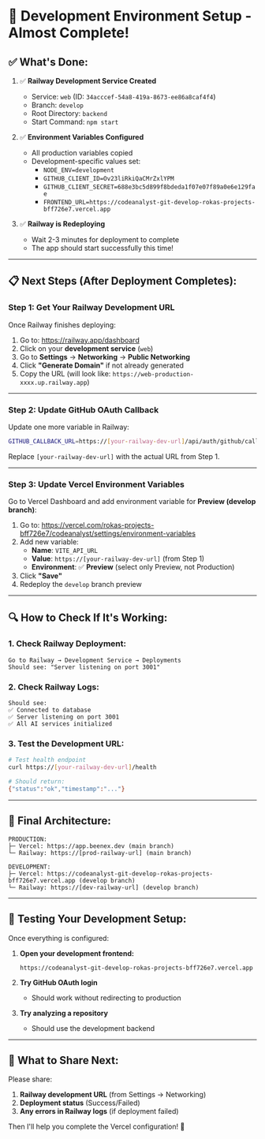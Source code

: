 # 🎉 Development Environment Setup - Almost Complete!

## ✅ **What's Done:**

1. ✅ **Railway Development Service Created**
   - Service: `web` (ID: `34acccef-54a8-419a-8673-ee86a8caf4f4`)
   - Branch: `develop`
   - Root Directory: `backend`
   - Start Command: `npm start`

2. ✅ **Environment Variables Configured**
   - All production variables copied
   - Development-specific values set:
     - `NODE_ENV=development`
     - `GITHUB_CLIENT_ID=Ov23liRkiQaCMrZxlYPM`
     - `GITHUB_CLIENT_SECRET=688e3bc5d899f8bdeda1f07e07f89a0e6e129fae`
     - `FRONTEND_URL=https://codeanalyst-git-develop-rokas-projects-bff726e7.vercel.app`

3. ✅ **Railway is Redeploying**
   - Wait 2-3 minutes for deployment to complete
   - The app should start successfully this time!

---

## 📋 **Next Steps (After Deployment Completes):**

### **Step 1: Get Your Railway Development URL**

Once Railway finishes deploying:

1. Go to: https://railway.app/dashboard
2. Click on your **development service** (`web`)
3. Go to **Settings** → **Networking** → **Public Networking**
4. Click **"Generate Domain"** if not already generated
5. Copy the URL (will look like: `https://web-production-xxxx.up.railway.app`)

---

### **Step 2: Update GitHub OAuth Callback**

Update one more variable in Railway:

```bash
GITHUB_CALLBACK_URL=https://[your-railway-dev-url]/api/auth/github/callback
```

Replace `[your-railway-dev-url]` with the actual URL from Step 1.

---

### **Step 3: Update Vercel Environment Variables**

Go to Vercel Dashboard and add environment variable for **Preview (develop branch)**:

1. Go to: https://vercel.com/rokas-projects-bff726e7/codeanalyst/settings/environment-variables
2. Add new variable:
   - **Name**: `VITE_API_URL`
   - **Value**: `https://[your-railway-dev-url]` (from Step 1)
   - **Environment**: ✅ **Preview** (select only Preview, not Production)
3. Click **"Save"**
4. Redeploy the `develop` branch preview

---

## 🔍 **How to Check If It's Working:**

### **1. Check Railway Deployment:**
```
Go to Railway → Development Service → Deployments
Should see: "Server listening on port 3001"
```

### **2. Check Railway Logs:**
```
Should see:
✅ Connected to database
✅ Server listening on port 3001
✅ All AI services initialized
```

### **3. Test the Development URL:**
```bash
# Test health endpoint
curl https://[your-railway-dev-url]/health

# Should return:
{"status":"ok","timestamp":"..."}
```

---

## 🎯 **Final Architecture:**

```
PRODUCTION:
├─ Vercel: https://app.beenex.dev (main branch)
└─ Railway: https://[prod-railway-url] (main branch)

DEVELOPMENT:
├─ Vercel: https://codeanalyst-git-develop-rokas-projects-bff726e7.vercel.app (develop branch)
└─ Railway: https://[dev-railway-url] (develop branch)
```

---

## 🚀 **Testing Your Development Setup:**

Once everything is configured:

1. **Open your development frontend:**
   ```
   https://codeanalyst-git-develop-rokas-projects-bff726e7.vercel.app
   ```

2. **Try GitHub OAuth login**
   - Should work without redirecting to production

3. **Try analyzing a repository**
   - Should use the development backend

---

## 📝 **What to Share Next:**

Please share:
1. **Railway development URL** (from Settings → Networking)
2. **Deployment status** (Success/Failed)
3. **Any errors in Railway logs** (if deployment failed)

Then I'll help you complete the Vercel configuration! 🎉

